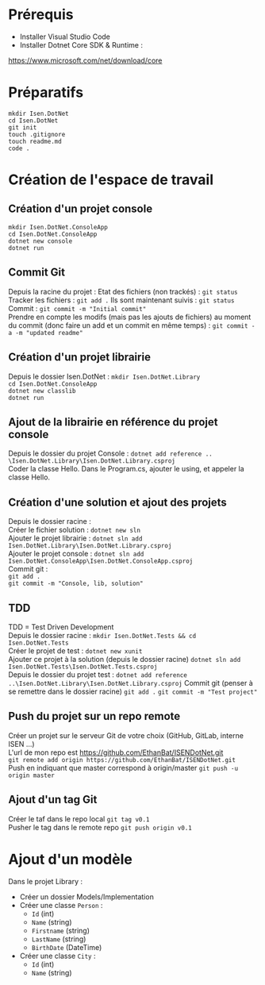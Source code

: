 # Prérequis
* Installer Visual Studio Code
* Installer Dotnet Core SDK & Runtime :

https://www.microsoft.com/net/download/core


# Préparatifs
`mkdir Isen.DotNet`  
`cd Isen.DotNet`  
`git init`  
`touch .gitignore`  
`touch readme.md`  
`code .`


# Création de l'espace de travail
## Création d'un projet console
`mkdir Isen.DotNet.ConsoleApp`  
`cd Isen.DotNet.ConsoleApp`  
`dotnet new console`  
`dotnet run`

## Commit Git
Depuis la racine du projet : 
Etat des fichiers (non trackés) : `git status`  
Tracker les fichiers : `git add .`
Ils sont maintenant suivis : `git status`  
Commit : `git commit -m "Initial commit"`  
Prendre en compte les modifs (mais pas les ajouts de fichiers) au moment du commit (donc faire un add et un commit en même temps) :
`git commit -a -m "updated readme"`  

## Création d'un projet librairie
Depuis le dossier Isen.DotNet :
`mkdir Isen.DotNet.Library`  
`cd Isen.DotNet.ConsoleApp`  
`dotnet new classlib`  
`dotnet run`

## Ajout de la librairie en référence du projet console
Depuis le dossier du projet Console : 
 `dotnet add reference .. \Isen.DotNet.Library\Isen.DotNet.Library.csproj`  
 Coder la classe Hello.
 Dans le Program.cs, ajouter le using, et appeler la classe Hello.  

 ## Création d'une solution et ajout des projets
 Depuis le dossier racine :  
 Créer le fichier solution : `dotnet new sln`  
 Ajouter le projet librairie : 
 `dotnet sln add Isen.DotNet.Library\Isen.DotNet.Library.csproj`  
 Ajouter le projet console :
 `dotnet sln add Isen.DotNet.ConsoleApp\Isen.DotNet.ConsoleApp.csproj`  
 Commit git :   
 `git add .`  
 `git commit -m "Console, lib, solution"`

 ## TDD
 TDD = Test Driven Development  
 Depuis le dossier racine :
 `mkdir Isen.DotNet.Tests && cd Isen.DotNet.Tests`  
 Créer le projet de test :
 `dotnet new xunit`  
 Ajouter ce projet à la solution (depuis le dossier racine)
 `dotnet sln add Isen.DotNet.Tests\Isen.DotNet.Tests.csproj`  
 Depuis le dossier du projet test :
 `dotnet add reference ..\Isen.DotNet.Library\Isen.DotNet.Library.csproj`
 Commit git (penser à se remettre dans le dossier racine)
 `git add .`
 `git commit -m "Test project"`

 ## Push du projet sur un repo remote
 Créer un projet sur le serveur Git de votre choix (GitHub, GitLab, interne ISEN ...)  
 L'url de mon repo est
 https://github.com/EthanBat/ISENDotNet.git  
 `git remote add origin https://github.com/EthanBat/ISENDotNet.git`  
 Push en indiquant que master correspond à origin/master
 `git push -u origin master`  

 ## Ajout d'un tag Git
 Créer le taf dans le repo local
 `git tag v0.1`  
Pusher le tag dans le remote repo `git push origin v0.1`

# Ajout d'un modèle
Dans le projet Library :  
* Créer un dossier Models/Implementation
* Créer une classe `Person` : 
  * `Id` (int)
  * `Name` (string)
  * `Firstname` (string)
  * `LastName` (string)
  * `BirthDate` (DateTime)
* Créer une classe `City` :
  * `Id` (int)
  * `Name` (string)